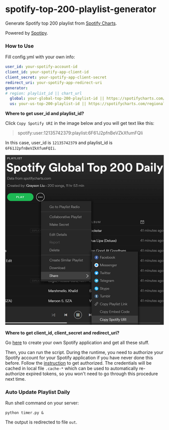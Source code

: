 # spotify-top-200-playlist-generator
Generate Spotify top 200 playlist from [Spotify Charts](https://spotifycharts.com).

Powered by [Spotipy](https://github.com/plamere/spotipy). 

### How to Use

Fill config.yml with your own info:

```yaml
user_id: your-spotify-account-id
client_id: your-spotify-app-client-id
client_secret: your-spotify-app-client-secret
redirect_uri: your-spotify-app-redirect-uri
generator:
# region: playlist_id || chart_url
  global: your-global-top-200-playlist-id || https://spotifycharts.com/regional/global/daily/latest/download
  us: your-us-top-200-playlist-id || https://spotifycharts.com/regional/us/daily/latest/download
```

 **Where to get user_id and playlist_id?**

Click `Copy Spotify URI` in the image below and you will get text like this:

> spotify:user:12135742379:playlist:6F61J2pfnBeVZkXfumFQIi

In this case, user_id is `12135742379` and playlist_id is `6F61J2pfnBeVZkXfumFQIi`.

![](https://github.com/GraysonLiu/spotify-top-200-playlist-generator/blob/master/get-user-id-and-playlist-id.png)

**Where to get client_id, client_secret and redirect_uri?**

Go [here](https://developer.spotify.com/my-applications) to create your own Spotify application and get all these stuff.

Then, you can run the script. During the runtime, you need to authorize your Spotify account for your Spotify application if you have never done this before. Follow the [instruction](http://spotipy.readthedocs.io/en/latest/#authorized-requests) to get authorized. The credentials will be cached in local file `.cache-*` which can be used to automatically re-authorize expired tokens, so you won't need to go through this procedure next time.

### Auto Update Playlist Daily

Run shell command on your server:

```shell
python timer.py &
```

The output is redirected to file `out`.